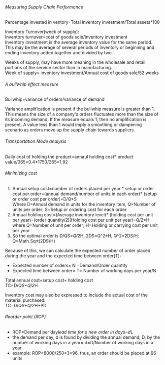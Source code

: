 ###### Measuring Supply Chain Performance
Percentage invested in ventory=Total inventory investment/Total assets*100

Inventory Turnover(week of supply):    
Inventory turnover=cost of goods sole/inventory investment    
Inventory investment is the average inventory value for the same period. This may be the average of several periods of inventory or beginning and ending inventory added together and divided by two.

Weeks of supply, may have more meaning in the wholesale and retail portions of the service sector than in manufacturing.    
Week of supply= inventory investment/Annual cost of goods sole/52 weeks

###### A bullwhip effect measure 
Bullwhip=variance of orders/variance of demand

Variance amplification is present if the bullwhip measure is greater than 1. This means the size of a company's orders fluctuates more than the size of its incoming demand. If the measure equals 1, then no amplification is present. A value less than 1 would imply a smoothing or dampening scenario as orders move up the supply chain towards suppliers.

###### Transportation Mode analysis 
Daily cost of holding the product=annaul holding cost* product value/365=0.4*$1750/365=$1.92

###### Minimizing cost 
1. Annual setup cost=number of orders placed per year * setup or order cost per order=(annual demand/number of units in each order)* (setup or order cost per order)=D/Q*S    
Where D=Annual demand in units for the inventory item, Q=Number of units per order; S=Setup or ordering cost for each order
2. Annual holding cost=(Average inventory level)* (holding cost per unit per year)=(order quantity/2)(Holding cost per unit per year)=Q/2*H where Q=Number of unit per order; H=Holding or carrying cost per unit per year
3. So the optimal order is D/Q*S=Q/2*H, 2DS=Q^2*H, Q^2=2DS/H; Q=Math.Sqrt(2DS/H)

Because of this, we can calculate the expected number of order placed during the year and the expected time between order(T):
* Expected number of orders= N =Demand/Order quantity 
* Expected time between order= T= Number of working days per year/N

Total annual cost=setup cost+ holding cost     
TC=D/Q*S+Q/2*H

Inventory cost may also be expressed to include the actual cost of the material purchased:    
TC=D/Q*S+Q/2*H+PD

###### Reorder point (ROP)
* ROP=Demand per day*lead time for a new order in days=d*L
* the demand per day, d is found by dividing the annual demand, D, by the number of working days in a year= d=D/Number of working days in a year
* example: ROP=8000/250*3=96, thus, an order should be placed at 96 units